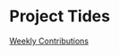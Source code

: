 # Project Tides

[Weekly Contributions](https://github.com/dbaeka/project-tides/wiki/Weekly-Contributions)
